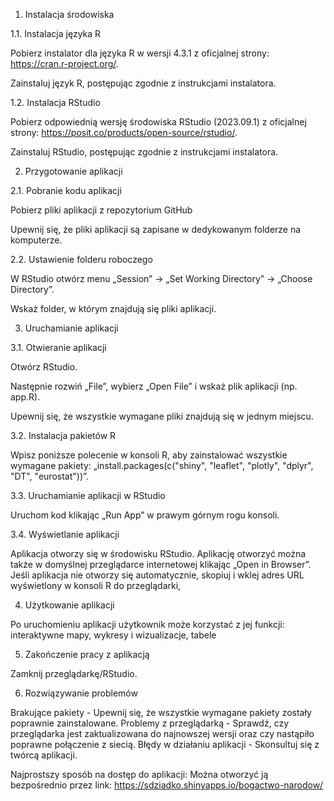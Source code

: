 1.	Instalacja środowiska

1.1.	Instalacja języka R

Pobierz instalator dla języka R w wersji 4.3.1 z oficjalnej strony: https://cran.r-project.org/.

Zainstaluj język R, postępując zgodnie z instrukcjami instalatora.

1.2.	Instalacja RStudio

Pobierz odpowiednią wersję środowiska RStudio (2023.09.1) z oficjalnej strony: https://posit.co/products/open-source/rstudio/.

Zainstaluj RStudio, postępując zgodnie z instrukcjami instalatora.

2.	Przygotowanie aplikacji

2.1.	Pobranie kodu aplikacji

Pobierz pliki aplikacji z repozytorium GitHub

Upewnij się, że pliki aplikacji są zapisane w dedykowanym folderze na komputerze.

2.2.	Ustawienie folderu roboczego

W RStudio otwórz menu „Session” → „Set Working Directory” → „Choose Directory”.

Wskaż folder, w którym znajdują się pliki aplikacji.

3.	Uruchamianie aplikacji

   
3.1.	Otwieranie aplikacji

Otwórz RStudio. 

Następnie rozwiń „File”, wybierz „Open File” i wskaż plik aplikacji (np. app.R).

Upewnij się, że wszystkie wymagane pliki znajdują się w jednym miejscu.

3.2.	Instalacja pakietów R

Wpisz poniższe polecenie w konsoli R, aby zainstalować wszystkie wymagane pakiety: „install.packages(c("shiny", "leaflet", "plotly", "dplyr", "DT", "eurostat"))”.

3.3.	Uruchamianie aplikacji w RStudio

Uruchom kod klikając „Run App” w prawym górnym rogu konsoli. 

3.4.	Wyświetlanie aplikacji

Aplikacja otworzy się w środowisku RStudio.
Aplikację otworzyć można także w domyślnej przeglądarce internetowej klikając „Open in Browser”.
Jeśli aplikacja nie otworzy się automatycznie, skopiuj i wklej adres URL wyświetlony w konsoli R do przeglądarki,

4.	Użytkowanie aplikacji

Po uruchomieniu aplikacji użytkownik może korzystać z jej funkcji: interaktywne mapy, wykresy i wizualizacje, tabele

5.	Zakończenie pracy z aplikacją
   
Zamknij przeglądarkę/RStudio.

6.	Rozwiązywanie problemów
   
Brakujące pakiety - Upewnij się, że wszystkie wymagane pakiety zostały poprawnie zainstalowane.
Problemy z przeglądarką - Sprawdź, czy przeglądarka jest zaktualizowana do najnowszej wersji oraz czy nastąpiło poprawne połączenie z siecią. 
Błędy w działaniu aplikacji - Skonsultuj się z twórcą aplikacji.

Najprostszy sposób na dostęp do aplikacji: Można otworzyć ją bezpośrednio przez link: https://sdziadko.shinyapps.io/bogactwo-narodow/

